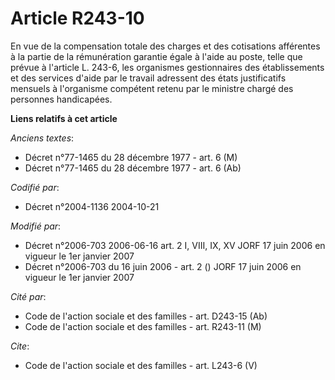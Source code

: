 # Article R243-10

En vue de la compensation totale des charges et des cotisations afférentes à la partie de la rémunération garantie égale à
l'aide au poste, telle que prévue à l'article L. 243-6, les organismes gestionnaires des établissements et des services
d'aide par le travail adressent des états justificatifs mensuels à l'organisme compétent retenu par le ministre chargé des
personnes handicapées.

**Liens relatifs à cet article**

_Anciens textes_:

  - Décret n°77-1465 du 28 décembre 1977 - art. 6 (M)
  - Décret n°77-1465 du 28 décembre 1977 - art. 6 (Ab)

_Codifié par_:

  - Décret n°2004-1136 2004-10-21

_Modifié par_:

  - Décret n°2006-703 2006-06-16 art. 2 I, VIII, IX, XV JORF 17 juin 2006 en vigueur le 1er janvier 2007
  - Décret n°2006-703 du 16 juin 2006 - art. 2 () JORF 17 juin 2006 en vigueur le 1er janvier 2007

_Cité par_:

  - Code de l'action sociale et des familles - art. D243-15 (Ab)
  - Code de l'action sociale et des familles - art. R243-11 (M)

_Cite_:

  - Code de l'action sociale et des familles - art. L243-6 (V)
